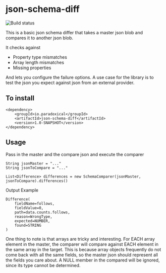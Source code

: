 json-schema-diff
========================

![Build status](https://travis-ci.org/paradoxical-io/json-schema-diff.svg?branch=master)

This is a basic json schema differ that takes a master json blob and compares it to another json blob.

It checks against

- Property type mismatches
- Array length mismatches
- Missing properties

And lets you configure the failure options.  A use case for the library is to test the json you expect against json
from an external provider.

## To install

```
<dependency>
    <groupId>io.paradoxical</groupId>
    <artifactId>json-schema-diff</artifactId>
    <version>1.0-SNAPSHOT</version>
</dependency>
```

## Usage

Pass in the master and the compare json and execute the comparer

```
String jsonMaster = "..."
String jsonToCompare = "..."

List<Difference> differences = new SchemaComparer(jsonMaster, jsonToCompare).differences()
```

Output Example

```
Difference(
    fieldName=follows,
    fieldValue=0,
    path=data.counts.follows,
    reason=WrongType,
    expected=NUMBER,
    found=STRING
)
```

One thing to note is that arrays are tricky and interesting.  For EACH array element in the master,
the comparer will compare against EACH element in the same array in the target. This is because array objects
 frequently do not come back with all the same fields, so the master json should represent all the fields you
 care about.  A NULL member in the compared will be ignored, since its type cannot be determined.